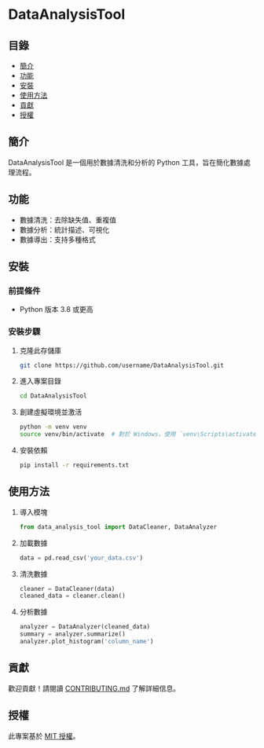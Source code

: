 # DataAnalysisTool

## 目錄
- [簡介](#簡介)
- [功能](#功能)
- [安裝](#安裝)
- [使用方法](#使用方法)
- [貢獻](#貢獻)
- [授權](#授權)

## 簡介
DataAnalysisTool 是一個用於數據清洗和分析的 Python 工具，旨在簡化數據處理流程。

## 功能
- 數據清洗：去除缺失值、重複值
- 數據分析：統計描述、可視化
- 數據導出：支持多種格式

## 安裝

### 前提條件
- Python 版本 3.8 或更高

### 安裝步驟
1. 克隆此存儲庫
    ```bash
    git clone https://github.com/username/DataAnalysisTool.git
    ```
2. 進入專案目錄
    ```bash
    cd DataAnalysisTool
    ```
3. 創建虛擬環境並激活
    ```bash
    python -m venv venv
    source venv/bin/activate  # 對於 Windows，使用 `venv\Scripts\activate`
    ```
4. 安裝依賴
    ```bash
    pip install -r requirements.txt
    ```

## 使用方法
1. 導入模塊
    ```python
    from data_analysis_tool import DataCleaner, DataAnalyzer
    ```
2. 加載數據
    ```python
    data = pd.read_csv('your_data.csv')
    ```
3. 清洗數據
    ```python
    cleaner = DataCleaner(data)
    cleaned_data = cleaner.clean()
    ```
4. 分析數據
    ```python
    analyzer = DataAnalyzer(cleaned_data)
    summary = analyzer.summarize()
    analyzer.plot_histogram('column_name')
    ```

## 貢獻
歡迎貢獻！請閱讀 [CONTRIBUTING.md](CONTRIBUTING.md) 了解詳細信息。

## 授權
此專案基於 [MIT 授權](LICENSE)。
